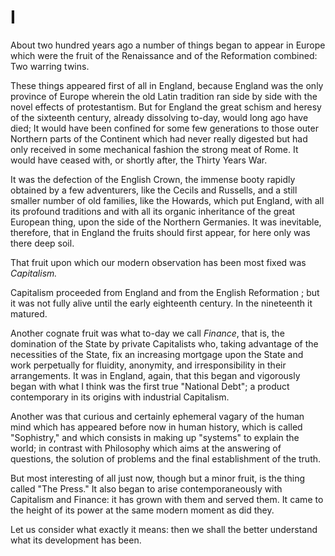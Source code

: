 # I

About two hundred years ago a number of things began to appear in Europe which were the fruit of the Renaissance and of the Reformation combined: Two warring twins.

These things appeared first of all in England, because England was the only province of Europe wherein the old Latin tradition ran side by side with the novel effects of protestantism. But for England the great schism and heresy of the sixteenth century, already dissolving to-day, would long ago have died; It would have been confined for some few generations to those outer Northern parts of the Continent which had never really digested but had only received in some mechanical fashion the strong meat of Rome. It would have ceased with, or shortly after, the Thirty Years War.

It was the defection of the English Crown, the immense booty rapidly obtained by a few adventurers, like the Cecils and Russells, and a still smaller number of old families, like the Howards, which put England, with all its profound traditions and with all its organic inheritance of the great European thing, upon the side of the Northern Germanies. It was inevitable, therefore, that in England the fruits should first appear, for here only was there deep soil.

That fruit upon which our modern observation has been most fixed was *Capitalism.*

Capitalism proceeded from England and from the English Reformation ; but it was not fully alive until the early eighteenth century. In the nineteenth it matured.

Another cognate fruit was what to-day we call *Finance*, that is, the domination of the State by private Capitalists who, taking advantage of the necessities of the State, fix an increasing mortgage upon the State and work perpetually for fluidity, anonymity, and irresponsibility in their arrangements. It was in England, again, that this began and vigorously began with what I think was the first true "National Debt"; a product contemporary in its origins with industrial Capitalism.

Another was that curious and certainly ephemeral vagary of the human mind which has appeared before now in human history, which is called "Sophistry," and which consists in making up "systems" to explain the world; in contrast with Philosophy which aims at the answering of questions, the solution of problems and the final establishment of the truth.

But most interesting of all just now, though but a minor fruit, is the thing called "The Press." It also began to arise contemporaneously with Capitalism and Finance: it has grown with them and served them. It came to the height of its power at the same modern moment as did they.

Let us consider what exactly it means: then we shall the better understand what its development has been.
